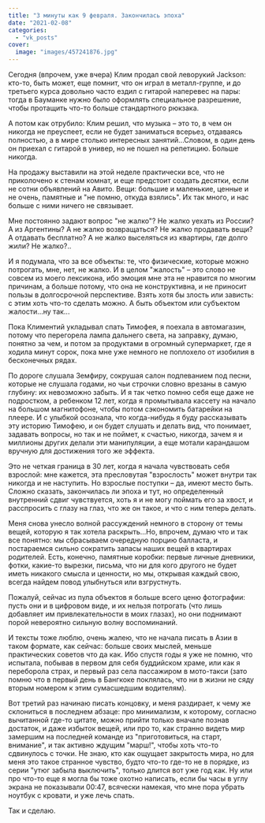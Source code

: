 ```yaml
---
title: "3 минуты как 9 февраля. Закончилась эпоха"
date: "2021-02-08"
categories: 
  - "vk_posts"
cover:
  image: "images/457241876.jpg"
---
```


Сегодня (впрочем, уже вчера) Клим продал свой леворукий Jackson: кто-то, быть может, еще помнит, что он играл в металл-группе, и до третьего курса довольно часто ездил с гитарой наперевес на пары: тогда в Бауманке нужно было оформлять специальное разрешение, чтобы протащить что-то больше стандартного рюкзака.

<!--more-->

А потом как отрубило: Клим решил, что музыка – это то, в чем он никогда не преуспеет, если не будет заниматься всерьез, отдаваясь полностью, а в мире столько интересных занятий...Словом, в один день он приехал с гитарой в универ, но не пошел на репетицию. Больше никогда.

На продажу выставили на этой неделе практически все, что не приколочено к стенам комнат, и еще предстоит создать десятки, если не сотни объявлений на Авито. Вещи: большие и маленькие, ценные и не очень, памятные и "не помню, откуда взялись". Их так много, и нас больше с ними ничего не связывает.

Мне постоянно задают вопрос "не жалко"? Не жалко уехать из России? А из Аргентины? А не жалко возвращаться? Не жалко продавать вещи? А отдавать бесплатно? А не жалко выселяться из квартиры, где долго жили? Не жалко?..

И я подумала, что за все объекты: те, что физические, которые можно потрогать, мне, нет, не жалко. И в целом "жалость" – это слово не совсем из моего лексикона, ибо эмоция мне эта не нравится по многим причинам, а больше потому, что она не конструктивна, и не приносит пользы в долгосрочной перспективе. Взять хотя бы злость или зависть: с этим хоть что-то сделать можно. А быть объектом или субъектом жалости...ну так...

Пока Климентий укладывал спать Тимофея, я поехала в автомагазин, потому что перегорела лампа дальнего света, на заправку, думаю, понятно за чем, и потом за продуктами в огромный супермаркет, где я ходила минут сорок, пока мне уже немного не поплохело от изобилия в бесконечных рядах.

По дороге слушала Земфиру, сокрушая салон подпеванием под песни, которые не слушала годами, но чьи строчки словно врезаны в самую глубину: их невозможно забыть. И я так четко помню себя еще даже не подростком, а ребенком 12 лет, когда я промытывала кассету на начало на большом магнитофоне, чтобы потом сэкономить батарейки на плеере. И с улыбкой осознала, что когда-нибудь я буду рассказывать эту историю Тимофею, и он будет слушать и делать вид, что понимает, задавать вопросы, но так и не поймет, к счастью, никогда, зачем я и миллионы других делали эти манипуляции, а еще мотали карандашом вручную для достижения того же эффекта.

Это не четкая граница в 30 лет, когда я начала чувствовать себя взрослой: мне кажется, эта пресловутая "взрослость" может внутри так никогда и не наступить. Но взрослые поступки – да, имеют место быть. Сложно сказать, закончилась ли эпоха и тут, но определенный внутренний сдвиг чувствуется, хоть я и не могу поймать его за хвост, и расспросить с глазу на глаз, что же он такое, и что с ним теперь делать.

Меня снова унесло волной рассуждений немного в сторону от темы вещей, которую я так хотела раскрыть...Но, впрочем, думаю что и так все понятно: мы сбрасываем очередную порцию балласта, и постараемся сильно сократить запасы наших вещей в квартирах родителей. Есть, конечно, памятные коробки: первые личные дневники, фотки, какие-то вырезки, письма, что ни для кого другого не будет иметь никакого смысла и ценности, но мы, открывая каждый свою, всегда найдем повод улыбнуться или взгрустнуть.

Пожалуй, сейчас из пула объектов я больше всего ценю фотографии: пусть они и в цифровом виде, и их нельзя потрогать (что лишь добавляет им привлекательности в моих глазах), но они поднимают порой невероятно сильную волну воспоминаний.

И тексты тоже люблю, очень жалею, что не начала писать в Азии в таком формате, как сейчас: больше своих мыслей, меньше практических советов что да как. Ибо спустя годы я уже не помню, что испытала, побывав в первом для себя буддийском храме, или как я переборола страх, и первый раз села пассажиром в мото-такси (зато помню что в первый день в Бангкоке поклялась, что ни в жизни не сяду вторым номером к этим сумасшедшим водителям).

Вот третий раз начинаю писать концовку, и меня раздирает, к чему же склониться в последнем абзаце: про минимализм, к которому, согласно вычитанной где-то цитате, можно прийти только вначале познав достаток, и даже избыток вещей, или про то, как странно видеть мир замершим на последней команде из "приготовиться, на старт, внимание", и так активно ждущим "марш!", чтобы хоть что-то сдвинулось с точки. Не знаю, кто как ощущает закрытость мира, но для меня это такое странное чувство, будто что-то где-то не в порядке, из серии "утюг забыла выключить", только длится вот уже год как. Ну или про что-то еще я могла бы тоже охотно написать, если бы часы в углу экрана не показывали 00:47, всячески намекая, что мне пора убрать ноутбук с кровати, и уже лечь спать.

Так и сделаю.
